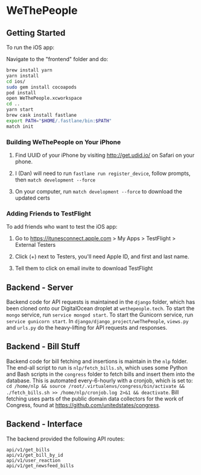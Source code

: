 # WeThePeople

## Getting Started 

To run the iOS app:

Navigate to the "frontend" folder and do:

```bash
brew install yarn
yarn install
cd ios/
sudo gem install cocoapods
pod install
open WeThePeople.xcworkspace
cd ..
yarn start
brew cask install fastlane
export PATH="$HOME/.fastlane/bin:$PATH"
match init
```

### Building WeThePeople on Your iPhone

1) Find UUID of your iPhone by visiting http://get.udid.io/ on Safari on your phone.

2) I (Dan) will need to run ```fastlane run register_device```, follow prompts, then ```match development --force```

3) On your computer, run ```match development --force``` to download the updated certs

### Adding Friends to TestFlight

To add friends who want to test the iOS app:

1) Go to https://itunesconnect.apple.com > My Apps > TestFlight > External Testers

2) Click (+) next to Testers, you'll need Apple ID, and first and last name.

3) Tell them to click on email invite to download TestFlight


## Backend - Server
Backend code for API requests is maintained in the `django` folder, which has been cloned onto our DigitalOcean droplet at `wethepeople.tech`. To start the `mongo` service, run `service mongod start`. To start the Gunicorn service, run `service gunicorn start`. In `django/django_project/weThePeople`, `views.py` and `urls.py` do the heavy-lifting for API requests and responses.

## Backend - Bill Stuff
Backend code for bill fetching and insertions is maintain in the `nlp` folder. The end-all script to run is `nlp/fetch_bills.sh`, which uses some Python and Bash scripts in the `congress` folder to fetch bills and insert them into the database. This is automated every-6-hourly with a cronjob, which is set to:
`cd /home/nlp && source /root/.virtualenvs/congress/bin/activate && ./fetch_bills.sh >> /home/nlp/cronjob.log 2>&1 && deactivate`. Bill fetching uses parts of the public domain data collectors for the work of Congress, found at https://github.com/unitedstates/congress.

## Backend - Interface
The backend provided the following API routes:
```
api/v1/get_bills
api/v1/get_bill_by_id
api/v1/user_reaction
api/v1/get_newsfeed_bills
```
